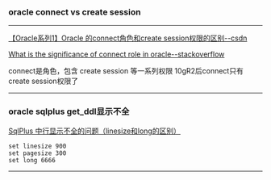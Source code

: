 
### oracle connect vs create session
---
[【Oracle系列1】Oracle 的connect角色和create session权限的区别--csdn](https://blog.csdn.net/w8y56f/article/details/128067499)

[What is the significance of connect role in oracle--stackoverflow](https://stackoverflow.com/questions/27100363/what-is-the-significance-of-connect-role-in-oracle)

connect是角色，包含 create session 等一系列权限
10gR2后connect只有create session权限了

---

### oracle sqlplus get_ddl显示不全
[SqlPlus 中行显示不全的问题（linesize和long的区别）](https://blog.csdn.net/u011877833/article/details/39721371)

```
set linesize 900
set pagesize 300
set long 6666
```

---

